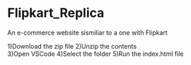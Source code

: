 # Flipkart_Replica
An e-commerce website sismiliar to a one with Flipkart 

1)Download the zip file
2)Unzip the contents  
3)Open VSCode 
4)Select the folder 
5)Run the index.html file
